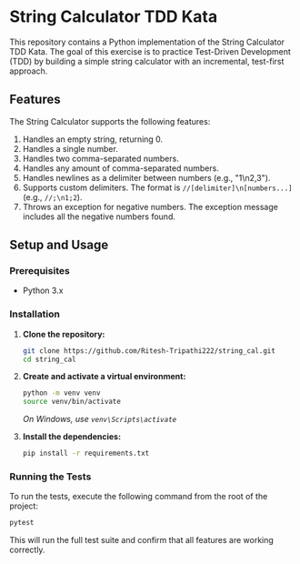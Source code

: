 # String Calculator TDD Kata

This repository contains a Python implementation of the String Calculator TDD Kata. The goal of this exercise is to practice Test-Driven Development (TDD) by building a simple string calculator with an incremental, test-first approach.

## Features

The String Calculator supports the following features:
1.  Handles an empty string, returning 0.
2.  Handles a single number.
3.  Handles two comma-separated numbers.
4.  Handles any amount of comma-separated numbers.
5.  Handles newlines as a delimiter between numbers (e.g., "1\n2,3").
6.  Supports custom delimiters. The format is `//[delimiter]\n[numbers...]` (e.g., `//;\n1;2`).
7.  Throws an exception for negative numbers. The exception message includes all the negative numbers found.

## Setup and Usage

### Prerequisites
*   Python 3.x

### Installation

1.  **Clone the repository:**
    ```bash
    git clone https://github.com/Ritesh-Tripathi222/string_cal.git
    cd string_cal
    ```

2.  **Create and activate a virtual environment:**
    ```bash
    python -m venv venv
    source venv/bin/activate
    ```
    *On Windows, use `venv\Scripts\activate`*

3.  **Install the dependencies:**
    ```bash
    pip install -r requirements.txt
    ```

### Running the Tests

To run the tests, execute the following command from the root of the project:
```bash
pytest
```

This will run the full test suite and confirm that all features are working correctly.
